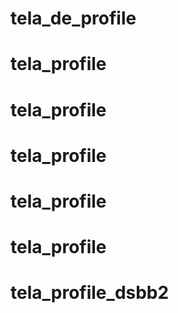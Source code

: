 # tela_de_profile
# tela_profile
# tela_profile
# tela_profile
# tela_profile
# tela_profile
# tela_profile_dsbb2
